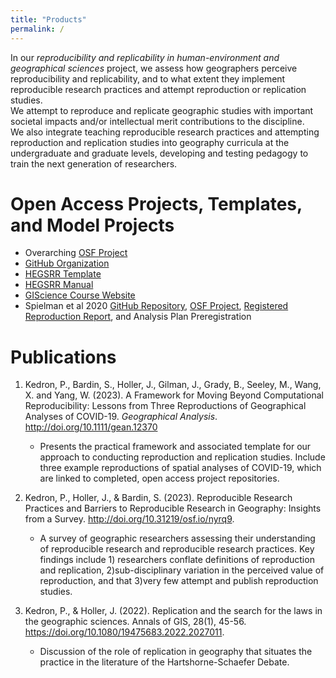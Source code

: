 ```yaml
---
title: "Products"
permalink: /
---
```


In our *reproducibility and replicability in human-environment and geographical sciences* project, we assess how geographers perceive reproducibility and replicability, and to what extent they implement reproducible research practices and attempt reproduction or replication studies.  
We attempt to reproduce and replicate geographic studies with important societal impacts and/or intellectual merit contributions to the discipline.  
We also integrate teaching reproducible research practices and attempting reproduction and replication studies into geography curricula at the undergraduate and graduate levels, developing and testing pedagogy to train the next generation of researchers.

# Open Access Projects, Templates, and Model Projects
- Overarching [OSF Project](https://doi.org/10.17605/OSF.IO/C5A2R)
- [GitHub Organization](https://www.github.com/HEGSRR)
- [HEGSRR Template](https://www.github.com/HEGSRR/HEGSRR-Template)
- [HEGSRR Manual](https://www.github.com/HEGSRR/HEGSRR-Manual)
- [GIScience Course Website](https://opengisci.github.io)
- Spielman et al 2020 [GitHub Repository](https://github.com/HEGSRR/RPl-Spielman-2020), [OSF Project](https://doi.org/10.17605/OSF.IO/DZPE9), [Registered Reproduction Report](https://doi.org/10.17605/OSF.IO/4S62B), and Analysis Plan Preregistration

# Publications

1. Kedron, P., Bardin, S., Holler, J., Gilman, J., Grady, B., Seeley, M., Wang, X. and Yang, W. (2023). A Framework for Moving Beyond Computational Reproducibility: Lessons from Three Reproductions of Geographical Analyses of COVID-19. _Geographical Analysis_. http://doi.org/10.1111/gean.12370
   - Presents the practical framework and associated template for our approach to conducting reproduction and replication studies. Include three example reproductions of spatial analyses of COVID-19, which are linked to completed, open access project repositories.

2. Kedron, P., Holler, J., & Bardin, S. (2023). Reproducible Research Practices and Barriers to Reproducible Research in Geography: Insights from a Survey. http://doi.org/10.31219/osf.io/nyrq9.
   - A survey of geographic researchers assessing their understanding of reproducible research and reproducible research practices. Key findings include 1) researchers conflate definitions of reproduction and replication, 2)sub-disciplinary variation in the perceived value of reproduction, and that 3)very few attempt and publish reproduction studies.

3. Kedron, P., & Holler, J. (2022). Replication and the search for the laws in the geographic sciences. Annals of GIS, 28(1), 45-56. https://doi.org/10.1080/19475683.2022.2027011.
   - Discussion of the role of replication in geography that situates the practice in the literature of the Hartshorne-Schaefer Debate.
